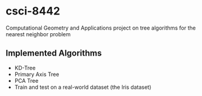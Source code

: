# csci-8442
Computational Geometry and Applications project on tree algorithms for the nearest neighbor problem

## Implemented Algorithms
+ KD-Tree
+ Primary Axis Tree
+ PCA Tree
+ Train and test on a real-world dataset (the Iris dataset)
